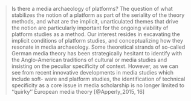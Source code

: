 
> Is there a media archaeology of platforms? The question of what stabilizes the notion of a platform as part of the seriality of the theory methods, and what are the implicit, unarticulated themes that drive the notion are particularly important for the ongoing viability of platform studies as a method. Our interest resides in excavating the implicit conditions of platform studies, and conceptualizing how they resonate in media archaeology. Some theoretical strands of so-called German media theory has been strategically hesitant to identify with the Anglo-American traditions of cultural or media studies and insisting on the peculiar specificity of context. However, as we can see from recent innovative developments in media studies which include soft- ware and platform studies, the identification of technical specificity as a core issue in media scholarship is no longer limited to ‘‘quirky’’ European media theory [@Apperly_2015, 16]

